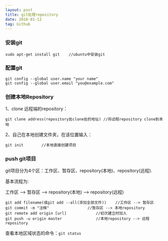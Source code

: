 ```yaml
---
layout: post
title: git处理repository
date: 2018-01-12
tag: Github
---
```


### 安装git

```
sudo apt-get install git	//ubuntu中安装git
```

### 配置git

```
git config --global user.name "your name"
git config --global user.email "you@example.com"
```

### 创建本地Repository

1、clone 远程端的repository：
```
git clone address(repository处clone处的地址)	//将远程repository clone到本地
```
2、自己在本地创建文件夹，在该位置输入：	
```
git init		//本地直接创建项目
```

### push git项目
git项目分为4个区：工作区、暂存区、repository(本地)、repository(远程).

基本流程为:

工作区 --> 暂存区 --> repository(本地) --> repository(远程)
```
git add filename(或git add --all(添加全部文件))	//工作区 --> 暂存区
git commit -m "注释"				   //暂存区 --> 本地repository
git remote add origin [url]             //初次建立时加入
git push -u origin master			    //本地repository --> 远程repository
```	
查看本地区域状态的命令：`git status`
